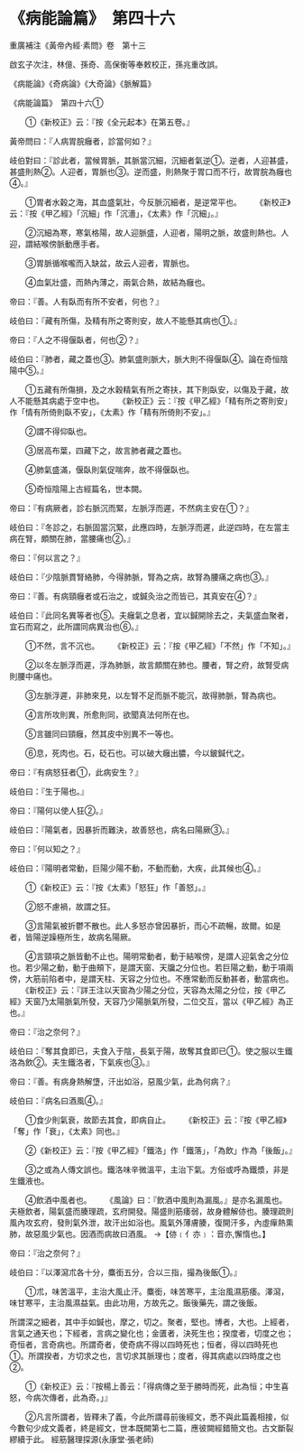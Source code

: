 # 《病能論篇》　第四十六




重廣補注《黃帝內經·素問》卷　第十三


啟玄子次注，林億、孫奇、高保衡等奉敕校正，孫兆重改誤。


《病能論》《奇病論》《大奇論》《脈解篇》


《病能論篇》　第四十六①


　　①《新校正》云：『按《全元起本》在第五卷。』


黃帝問曰：『人病胃脘癰者，診當何如？』


岐伯對曰：『診此者，當候胃脈，其脈當沉細，沉細者氣逆①。逆者，人迎甚盛，甚盛則熱②。人迎者，胃脈也③。逆而盛，則熱聚于胃口而不行，故胃脘為癰也④。』


　　①胃者水榖之海，其血盛氣壯，今反脈沉細者，是逆常平也。
　　《新校正》云：『按《甲乙經》「沉細」作「沉濇」，《太素》作「沉細」。』


　　②沉細為寒，寒氣格陽，故人迎脈盛，人迎者，陽明之脈，故盛則熱也。人迎，謂結喉傍脈動應手者。


　　③胃脈循喉嚨而入缺盆，故云人迎者，胃脈也。


　　④血氣壯盛，而熱內薄之，兩氣合熱，故結為癰也。


帝曰：『善。人有臥而有所不安者，何也？』


岐伯曰：『藏有所傷，及精有所之寄則安，故人不能懸其病也①。』


帝曰：『人之不得偃臥者，何也②？』


岐伯曰：『肺者，藏之蓋也③。肺氣盛則脈大，脈大則不得偃臥④。論在奇恒陰陽中⑤。』


　　①五藏有所傷損，及之水穀精氣有所之寄扶，其下則臥安，以傷及于藏，故人不能懸其病處于空中也。
　　《新校正》云：『按《甲乙經》「精有所之寄則安」作「情有所倚則臥不安」，《太素》作「精有所倚則不安」。』


　　②謂不得仰臥也。


　　③居高布葉，四藏下之，故言肺者藏之蓋也。


　　④肺氣盛滿，偃臥則氣促喘奔，故不得偃臥也。


　　⑤奇恒陰陽上古經篇名，世本闕。


帝曰：『有病厥者，診右脈沉而緊，左脈浮而遲，不然病主安在①？』


岐伯曰：『冬診之，右脈固當沉緊，此應四時，左脈浮而遲，此逆四時，在左當主病在腎，頗關在肺，當腰痛也②。』


帝曰：『何以言之？』


岐伯曰：『少陰脈貫腎絡肺，今得肺脈，腎為之病，故腎為腰痛之病也③。』


帝曰：『善。有病頸癰者或石治之，或鍼灸治之而皆已，其真安在④？』


岐伯曰：『此同名異等者也⑤。夫癰氣之息者，宜以鍼開除去之，夫氣盛血聚者，宜石而寫之，此所謂同病異治也⑥。』


　　①不然，言不沉也。
　　《新校正》云：『按《甲乙經》「不然」作「不知」。』


　　②以冬左脈浮而遲，浮為肺脈，故言頗關在肺也。腰者，腎之府，故腎受病則腰中痛也。


　　③左脈浮遲，非肺來見，以左腎不足而脈不能沉，故得肺脈，腎為病也。


　　④言所攻則異，所愈則同，欲聞真法何所在也。


　　⑤言雖同曰頸癰，然其皮中別異不一等也。


　　⑥息，死肉也。石，砭石也。可以破大癰出膿，今以鈹鍼代之。


帝曰：『有病怒狂者①，此病安生？』


岐伯曰：『生于陽也。』


帝曰：『陽何以使人狂②。』


岐伯曰：『陽氣者，因暴折而難決，故善怒也，病名曰陽厥③。』


帝曰：『何以知之？』


岐伯曰：『陽明者常動，巨陽少陽不動，不動而動，大疾，此其候也④。』


　　①《新校正》云：『按《太素》「怒狂」作「善怒」。』


　　②怒不慮禍，故謂之狂。


　　③言陽氣被折鬱不散也。此人多怒亦曾因暴折，而心不疏暢，故爾。如是者，皆陽逆躁極所生，故病名陽厥。


　　④言頸項之脈皆動不止也。陽明常動者，動于結喉傍，是謂人迎氣舍之分位也。若少陽之動，動于曲頰下，是謂天窗、天牖之分位也。若巨陽之動，動于項兩傍，大筋前陷者中，是謂天柱、天容之分位也。不應常動而反動甚者，動當病也。
　　《新校正》云：『詳王注以天窗為少陽之分位，天容為太陽之分位，按《甲乙經》天窗乃太陽脈氣所發，天容乃少陽脈氣所發，二位交互，當以《甲乙經》為正也。』


帝曰：『治之奈何？』


岐伯曰：『奪其食即已，夫食入于陰，長氣于陽，故奪其食即已①。使之服以生鐵洛為飲②。夫生鐵洛者，下氣疾也③。』


帝曰：『善。有病身熱解墯，汗出如浴，惡風少氣，此為何病？』


岐伯曰：『病名曰酒風④。』


　　①食少則氣衰，故節去其食，即病自止。
　　《新校正》云：『按《甲乙經》「奪」作「衰」，《太素》同也。』


　　②《新校正》云：『按《甲乙經》「鐵洛」作「鐵落」，「為飲」作為「後飯」。』


　　③之或為人傳文誤也。鐵洛味辛微溫平，主治下氣。方俗或呼為鐵漿，非是生鐵液也。


　　④飲酒中風者也。
　　《風論》曰：『飲酒中風則為漏風。』是亦名漏風也。夫極飲者，陽氣盛而腠理疏，玄府開發。陽盛則筋痿弱，故身體解㑊也。腠理疏則風內攻玄府，發則氣外泄，故汗出如浴也。風氣外薄膚腠，復開汗多，內虛癉熱熏肺，故惡風少氣也。因酒而病故曰酒風。
→【㑊﹝亻亦﹞：音亦,懈惰也。】


帝曰：『治之奈何？』


岐伯曰：『以澤瀉朮各十分，麋銜五分，合以三指，撮為後飯①。』


　　①朮，味苦溫平，主治大風止汗。麋銜，味苦寒平，主治風濕筋痿。澤瀉，味甘寒平，主治風濕益氣。由此功用，方故先之。飯後藥先，謂之後飯。


所謂深之細者，其中手如鍼也，摩之，切之。聚者，堅也。博者，大也。上經者，言氣之通天也；下經者，言病之變化也；金匱者，決死生也；揆度者，切度之也；奇恒者，言奇病也。所謂奇者，使奇病不得以四時死也；恒者，得以四時死也①。所謂揆者，方切求之也，言切求其脈理也；度者，得其病處以四時度之也②。


　　①《新校正》云：『按楊上善云：「得病傳之至于勝時而死，此為恒；中生喜怒，今病次傳者，此為奇。」』


　　②凡言所謂者，皆釋未了義，今此所謂尋前後經文，悉不與此篇義相接，似今數句少成文義者，終是經文，世本既闕第七二篇，應彼闕經錯簡文也。古文斷裂繆續于此。
經筋醫理探源(永康堂‧張老師)
             


